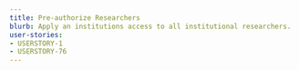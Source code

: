 ```yaml
---
title: Pre-authorize Researchers
blurb: Apply an institutions access to all institutional researchers.
user-stories:
- USERSTORY-1
- USERSTORY-76
---
```

